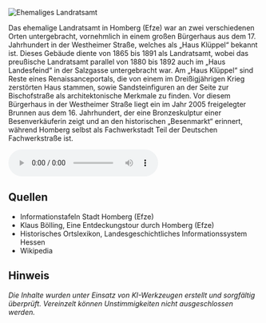 ![Ehemaliges Landratsamt](./images/homberg/p4.jpg)

Das ehemalige Landratsamt in Homberg (Efze) war an zwei verschiedenen Orten untergebracht, vornehmlich in einem großen Bürgerhaus aus dem 17. Jahrhundert in der Westheimer Straße, welches als „Haus Klüppel“ bekannt ist. Dieses Gebäude diente von 1865 bis 1891 als Landratsamt, wobei das preußische Landratsamt parallel von 1880 bis 1892 auch im „Haus Landesfeind“ in der Salzgasse untergebracht war. Am „Haus Klüppel“ sind Reste eines Renaissanceportals, die von einem im Dreißigjährigen Krieg zerstörten Haus stammen, sowie Sandsteinfiguren an der Seite zur Bischofstraße als architektonische Merkmale zu finden. Vor diesem Bürgerhaus in der Westheimer Straße liegt ein im Jahr 2005 freigelegter Brunnen aus dem 16. Jahrhundert, der eine Bronzeskulptur einer Besenverkäuferin zeigt und an den historischen „Besenmarkt“ erinnert, während Homberg selbst als Fachwerkstadt Teil der Deutschen Fachwerkstraße ist.

<audio controls class="full-width-audio">
  <source src="locales/homberg/de/p4.mp3" type="audio/mpeg">
  Dein Browser unterstützt kein Audioelement.
</audio>

## Quellen

- Informationstafeln Stadt Homberg (Efze)
- Klaus Bölling, Eine Entdeckungstour durch Homberg (Efze)
- Historisches Ortslexikon, Landesgeschichtliches Informationssystem Hessen
- Wikipedia

## Hinweis

_Die Inhalte wurden unter Einsatz von KI-Werkzeugen erstellt und sorgfältig überprüft. Vereinzelt können Unstimmigkeiten nicht ausgeschlossen werden._